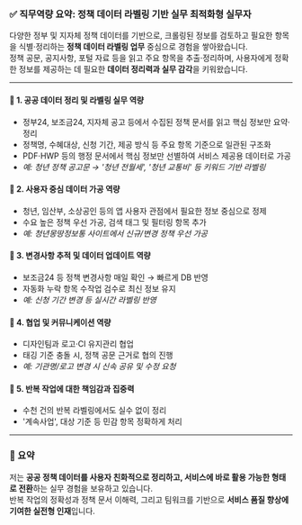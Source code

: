 ### ✅ 직무역량 요약: 정책 데이터 라벨링 기반 실무 최적화형 실무자

다양한 정부 및 지자체 정책 데이터를 기반으로, 크롤링된 정보를 검토하고 필요한 항목을 식별·정리하는 **정책 데이터 라벨링 업무** 중심으로 경험을 쌓아왔습니다.  
정책 공문, 공지사항, 포털 자료 등을 읽고 주요 항목을 추출·정리하며, 사용자에게 정확한 정보를 제공하는 데 필요한 **데이터 정리력과 실무 감각**을 키워왔습니다.

---

#### 📌 1. 공공 데이터 정리 및 라벨링 실무 역량
- 정부24, 보조금24, 지자체 공고 등에서 수집된 정책 문서를 읽고 핵심 정보만 요약·정리  
- 정책명, 수혜대상, 신청 기간, 제공 방식 등 주요 항목 기준으로 일관된 구조화  
- PDF·HWP 등의 행정 문서에서 핵심 정보만 선별하여 서비스 제공용 데이터로 가공  
- _예: 청년 정책 공고문 → '청년 전월세', '청년 교통비' 등 키워드 기반 라벨링_

#### 📌 2. 사용자 중심 데이터 가공 역량
- 청년, 임산부, 소상공인 등의 앱 사용자 관점에서 필요한 정보 중심으로 정제  
- 수요 높은 정책 우선 가공, 검색 태그 및 필터링 항목 추가  
- _예: 청년몽땅정보통 사이트에서 신규/변경 정책 우선 가공_

#### 📌 3. 변경사항 추적 및 데이터 업데이트 역량
- 보조금24 등 정책 변경사항 매일 확인 → 빠르게 DB 반영  
- 자동화 누락 항목 수작업 검수로 최신 정보 유지  
- _예: 신청 기간 변경 등 실시간 라벨링 반영_

#### 📌 4. 협업 및 커뮤니케이션 역량
- 디자인팀과 로고·CI 유지관리 협업  
- 태깅 기준 충돌 시, 정책 공문 근거로 협의 진행  
- _예: 기관명/로고 변경 시 신속 공유 및 수정 요청_

#### 📌 5. 반복 작업에 대한 책임감과 집중력
- 수천 건의 반복 라벨링에서도 실수 없이 정리  
- '계속사업', 대상 기준 등 민감 항목 정확하게 처리

---

### 🎯 요약
저는 **공공 정책 데이터를 사용자 친화적으로 정리하고, 서비스에 바로 활용 가능한 형태로 전환**하는 실무 경험을 보유하고 있습니다.  
반복 작업의 정확성과 정책 문서 이해력, 그리고 팀워크를 기반으로 **서비스 품질 향상에 기여한 실전형 인재**입니다.
